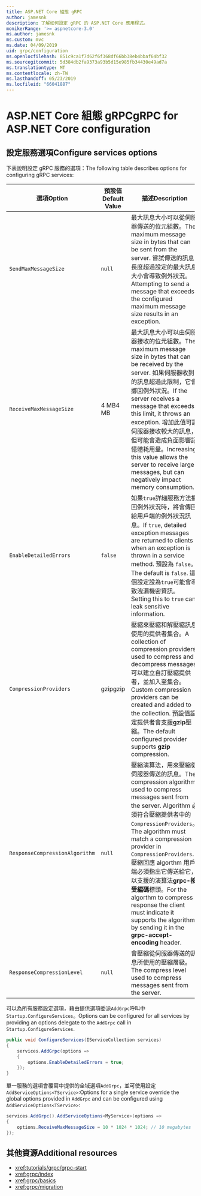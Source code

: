 ```yaml
---
title: ASP.NET Core 組態 gRPC
author: jamesnk
description: 了解如何設定 gRPC 的 ASP.NET Core 應用程式。
monikerRange: '>= aspnetcore-3.0'
ms.author: jamesnk
ms.custom: mvc
ms.date: 04/09/2019
uid: grpc/configuration
ms.openlocfilehash: 851c9ca1f7d62f6f368df66bb38eb4bbaf64bf32
ms.sourcegitcommit: 5d384db2fa9373a93b5d15e985fb34430e49ad7a
ms.translationtype: MT
ms.contentlocale: zh-TW
ms.lasthandoff: 05/23/2019
ms.locfileid: "66041887"
---
```

# <a name="grpc-for-aspnet-core-configuration"></a><span data-ttu-id="14c5b-103">ASP.NET Core 組態 gRPC</span><span class="sxs-lookup"><span data-stu-id="14c5b-103">gRPC for ASP.NET Core configuration</span></span>

## <a name="configure-services-options"></a><span data-ttu-id="14c5b-104">設定服務選項</span><span class="sxs-lookup"><span data-stu-id="14c5b-104">Configure services options</span></span>

<span data-ttu-id="14c5b-105">下表說明設定 gRPC 服務的選項：</span><span class="sxs-lookup"><span data-stu-id="14c5b-105">The following table describes options for configuring gRPC services:</span></span>

| <span data-ttu-id="14c5b-106">選項</span><span class="sxs-lookup"><span data-stu-id="14c5b-106">Option</span></span> | <span data-ttu-id="14c5b-107">預設值</span><span class="sxs-lookup"><span data-stu-id="14c5b-107">Default Value</span></span> | <span data-ttu-id="14c5b-108">描述</span><span class="sxs-lookup"><span data-stu-id="14c5b-108">Description</span></span> |
| ------ | ------------- | ----------- |
| `SendMaxMessageSize` | `null` | <span data-ttu-id="14c5b-109">最大訊息大小可以從伺服器傳送的位元組數。</span><span class="sxs-lookup"><span data-stu-id="14c5b-109">The maximum message size in bytes that can be sent from the server.</span></span> <span data-ttu-id="14c5b-110">嘗試傳送的訊息長度超過設定的最大訊息大小會導致例外狀況。</span><span class="sxs-lookup"><span data-stu-id="14c5b-110">Attempting to send a message that exceeds the configured maximum message size results in an exception.</span></span> |
| `ReceiveMaxMessageSize` | <span data-ttu-id="14c5b-111">4 MB</span><span class="sxs-lookup"><span data-stu-id="14c5b-111">4 MB</span></span> | <span data-ttu-id="14c5b-112">最大訊息大小可以由伺服器接收的位元組數。</span><span class="sxs-lookup"><span data-stu-id="14c5b-112">The maximum message size in bytes that can be received by the server.</span></span> <span data-ttu-id="14c5b-113">如果伺服器收到的訊息超過此限制，它會擲回例外狀況。</span><span class="sxs-lookup"><span data-stu-id="14c5b-113">If the server receives a message that exceeds this limit, it throws an exception.</span></span> <span data-ttu-id="14c5b-114">增加此值可讓伺服器接收較大的訊息，但可能會造成負面影響記憶體耗用量。</span><span class="sxs-lookup"><span data-stu-id="14c5b-114">Increasing this value allows the server to receive larger messages, but can negatively impact memory consumption.</span></span> |
| `EnableDetailedErrors` | `false` | <span data-ttu-id="14c5b-115">如果`true`詳細服務方法擲回例外狀況時，將會傳回給用戶端的例外狀況訊息。</span><span class="sxs-lookup"><span data-stu-id="14c5b-115">If `true`, detailed exception messages are returned to clients when an exception is thrown in a service method.</span></span> <span data-ttu-id="14c5b-116">預設為 `false`。</span><span class="sxs-lookup"><span data-stu-id="14c5b-116">The default is `false`.</span></span> <span data-ttu-id="14c5b-117">這個設定設為`true`可能會導致洩漏機密資訊。</span><span class="sxs-lookup"><span data-stu-id="14c5b-117">Setting this to `true` can leak sensitive information.</span></span> |
| `CompressionProviders` | <span data-ttu-id="14c5b-118">gzip</span><span class="sxs-lookup"><span data-stu-id="14c5b-118">gzip</span></span> | <span data-ttu-id="14c5b-119">壓縮來壓縮和解壓縮訊息使用的提供者集合。</span><span class="sxs-lookup"><span data-stu-id="14c5b-119">A collection of compression providers used to compress and decompress messages.</span></span> <span data-ttu-id="14c5b-120">可以建立自訂壓縮提供者，並加入至集合。</span><span class="sxs-lookup"><span data-stu-id="14c5b-120">Custom compression providers can be created and added to the collection.</span></span> <span data-ttu-id="14c5b-121">預設值設定提供者會支援**gzip**壓縮。</span><span class="sxs-lookup"><span data-stu-id="14c5b-121">The default configured provider supports **gzip** compression.</span></span> |
| `ResponseCompressionAlgorithm` | `null` | <span data-ttu-id="14c5b-122">壓縮演算法，用來壓縮從伺服器傳送的訊息。</span><span class="sxs-lookup"><span data-stu-id="14c5b-122">The compression algorithm used to compress messages sent from the server.</span></span> <span data-ttu-id="14c5b-123">Algorithm 必須符合壓縮提供者中的`CompressionProviders`。</span><span class="sxs-lookup"><span data-stu-id="14c5b-123">The algorithm must match a compression provider in `CompressionProviders`.</span></span> <span data-ttu-id="14c5b-124">壓縮回應 algorthm 用戶端必須指出它傳送給它，以支援的演算法**grpc-接受編碼**標頭。</span><span class="sxs-lookup"><span data-stu-id="14c5b-124">For the algorthm to compress a response the client must indicate it supports the algorithm by sending it in the **grpc-accept-encoding** header.</span></span> |
| `ResponseCompressionLevel` | `null` | <span data-ttu-id="14c5b-125">會壓縮從伺服器傳送的訊息所使用的壓縮層級。</span><span class="sxs-lookup"><span data-stu-id="14c5b-125">The compress level used to compress messages sent from the server.</span></span> |

<span data-ttu-id="14c5b-126">可以為所有服務設定選項，藉由提供選項委派`AddGrpc`呼叫中`Startup.ConfigureServices`。</span><span class="sxs-lookup"><span data-stu-id="14c5b-126">Options can be configured for all services by providing an options delegate to the `AddGrpc` call in `Startup.ConfigureServices`.</span></span>

```csharp
public void ConfigureServices(IServiceCollection services)
{
    services.AddGrpc(options =>
    {
        options.EnableDetailedErrors = true;
    });
}
```

<span data-ttu-id="14c5b-127">單一服務的選項會覆寫中提供的全域選項`AddGrpc`，並可使用設定`AddServiceOptions<TService>`:</span><span class="sxs-lookup"><span data-stu-id="14c5b-127">Options for a single service override the global options provided in `AddGrpc` and can be configured using `AddServiceOptions<TService>`:</span></span>

```csharp
services.AddGrpc().AddServiceOptions<MyService>(options =>
{
    options.ReceiveMaxMessageSize = 10 * 1024 * 1024; // 10 megabytes
});
```

## <a name="additional-resources"></a><span data-ttu-id="14c5b-128">其他資源</span><span class="sxs-lookup"><span data-stu-id="14c5b-128">Additional resources</span></span>

* <xref:tutorials/grpc/grpc-start>
* <xref:grpc/index>
* <xref:grpc/basics>
* <xref:grpc/migration>

